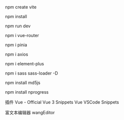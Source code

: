 npm create vite  

npm install

npm run dev



npm i vue-router

npm i pinia

npm i axios

npm i element-plus

npm i sass sass-loader -D

npm install md5js

npm install nprogress

插件
Vue - Official
Vue 3 Snippets
Vue VSCode Snippets

富文本编辑器
wangEditor